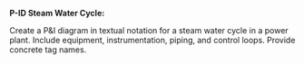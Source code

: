 **P-ID Steam Water Cycle:**

Create a P&I diagram in textual notation for a steam water cycle in a power plant. Include equipment, instrumentation, piping, and control loops. Provide concrete tag names.

